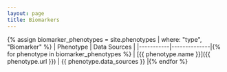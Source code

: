 ```yaml
---
layout: page
title: Biomarkers
---
```


{% assign biomarker_phenotypes = site.phenotypes | where: "type", "Biomarker" %}
| Phenotype | Data Sources |
|-----------|--------------|{% for phenotype in biomarker_phenotypes %}
| [{{ phenotype.name }}]({{ phenotype.url }}) | {{ phenotype.data_sources }} |{% endfor %}

